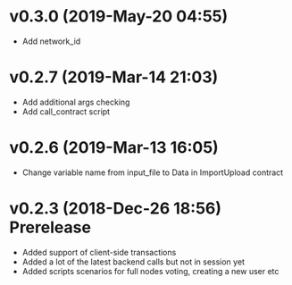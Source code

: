 # v0.3.0 (2019-May-20 04:55)

* Add network_id

# v0.2.7 (2019-Mar-14 21:03)

* Add additional args checking
* Add call_contract script

# v0.2.6 (2019-Mar-13 16:05)

* Change variable name from input_file to Data in ImportUpload contract

# v0.2.3 (2018-Dec-26 18:56) Prerelease

* Added support of client-side transactions
* Added a lot of the latest backend calls but not in session yet
* Added scripts scenarios for full nodes voting, creating a new user etc
